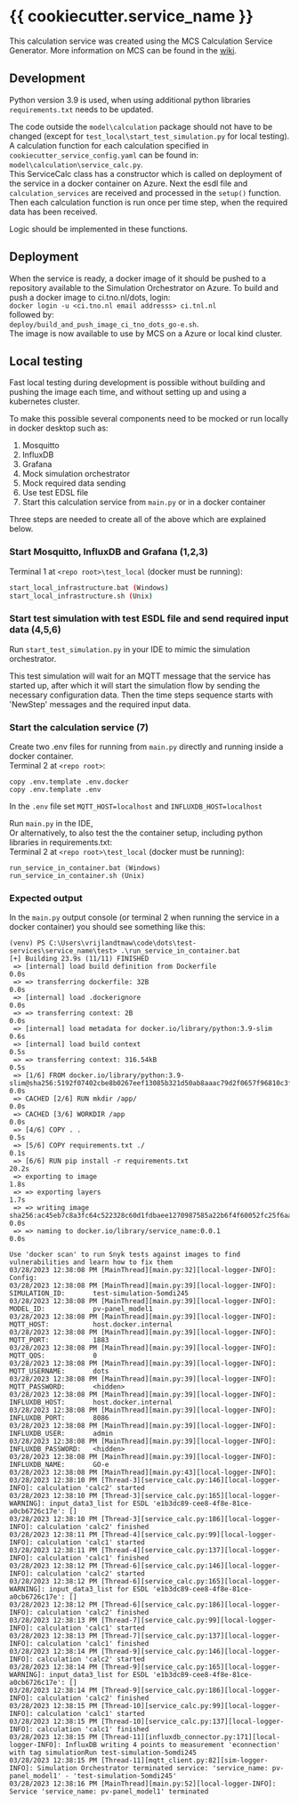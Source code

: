# {{ cookiecutter.service_name }}

This calculation service was created using the MCS Calculation Service Generator. More information on MCS can be found
in the [wiki](https://ci.tno.nl/gitlab/groups/dots/-/wikis/home).

## Development

Python version 3.9 is used, when using additional python libraries `requirements.txt` needs to be updated.

The code outside the `model\calculation` package should not have to be changed (except for
`test_local\start_test_simulation.py` for local testing).  
A calculation function for each calculation specified in `cookiecutter_service_config.yaml` can be found in:
`model\calculation\service_calc.py`.  
This ServiceCalc class has a constructor which is called on deployment of the service in a docker container on Azure.
Next the esdl file and `calculation_services` are received and processed in the `setup()` function.
Then each calculation function is run once per time step, when the required data has been received.

Logic should be implemented in these functions.

## Deployment

When the service is ready, a docker image of it should be pushed to a repository available to the Simulation
Orchestrator on Azure.
To build and push a docker image to ci.tno.nl/dots, login:  
`docker login -u <ci.tno.nl email addresss> ci.tnl.nl`  
followed by:  
`deploy/build_and_push_image_ci_tno_dots_go-e.sh`.   
The image is now available to use by MCS on a Azure or local kind cluster.

## Local testing

Fast local testing during development is possible without building and pushing the image each time, and without setting
up and using a kubernetes cluster.

To make this possible several components need to be mocked or run locally in docker desktop such as:

1. Mosquitto
2. InfluxDB
3. Grafana
4. Mock simulation orchestrator
5. Mock required data sending
6. Use test EDSL file
7. Start this calculation service from `main.py` or in a docker container

Three steps are needed to create all of the above which are explained below.

### Start Mosquitto, InfluxDB and Grafana (1,2,3)

Terminal 1 at `<repo root>\test_local` (docker must be running):

```bash
start_local_infrastructure.bat (Windows)  
start_local_infrastructure.sh (Unix)
```

### Start test simulation with test ESDL file and send required input data (4,5,6)

Run `start_test_simulation.py` in your IDE to mimic the simulation orchestrator.

This test simulation will wait for an MQTT message that the service has started up, after which it will start the
simulation flow by sending the necessary configuration data. Then the time steps sequence starts with 'NewStep' messages
and the required input data.

### Start the calculation service (7)

Create two .env files for running from `main.py` directly and running inside a docker container.  
Terminal 2 at `<repo root>`:

```
copy .env.template .env.docker
copy .env.template .env
```

In the `.env` file set `MQTT_HOST=localhost` and `INFLUXDB_HOST=localhost`

Run `main.py` in the IDE,  
Or alternatively, to also test the the container setup, including python libraries in requirements.txt:  
Terminal 2 at `<repo root>\test_local` (docker must be running):

```
run_service_in_container.bat (Windows)
run_service_in_container.sh (Unix)
```

### Expected output

In the `main.py` output console (or terminal 2 when running the service in a docker container) you should see something
like this:

```console
(venv) PS C:\Users\vrijlandtmaw\code\dots\test-services\service_name\test> .\run_service_in_container.bat
[+] Building 23.9s (11/11) FINISHED
 => [internal] load build definition from Dockerfile                                                                                                                      0.0s 
 => => transferring dockerfile: 32B                                                                                                                                       0.0s 
 => [internal] load .dockerignore                                                                                                                                         0.0s 
 => => transferring context: 2B                                                                                                                                           0.0s 
 => [internal] load metadata for docker.io/library/python:3.9-slim                                                                                                        0.6s 
 => [internal] load build context                                                                                                                                         0.5s 
 => => transferring context: 316.54kB                                                                                                                                     0.5s 
 => [1/6] FROM docker.io/library/python:3.9-slim@sha256:5192f07402cbe8b0267eef13085b321d50ab8aaac79d2f0657f96810c3f4555c                                                  0.0s 
 => CACHED [2/6] RUN mkdir /app/                                                                                                                                          0.0s 
 => CACHED [3/6] WORKDIR /app                                                                                                                                             0.0s 
 => [4/6] COPY . .                                                                                                                                                        0.5s 
 => [5/6] COPY requirements.txt ./                                                                                                                                        0.1s 
 => [6/6] RUN pip install -r requirements.txt                                                                                                                            20.2s 
 => exporting to image                                                                                                                                                    1.8s 
 => => exporting layers                                                                                                                                                   1.7s 
 => => writing image sha256:ac45eb7c8a3fc64c522328c60d1fdbaee1270987585a22b6f4f60052fc25f6aa                                                                              0.0s 
 => => naming to docker.io/library/service_name:0.0.1                                                                                                                     0.0s 

Use 'docker scan' to run Snyk tests against images to find vulnerabilities and learn how to fix them
03/28/2023 12:38:08 PM [MainThread][main.py:32][local-logger-INFO]: Config:
03/28/2023 12:38:08 PM [MainThread][main.py:39][local-logger-INFO]:     SIMULATION_ID:       test-simulation-5omdi245
03/28/2023 12:38:08 PM [MainThread][main.py:39][local-logger-INFO]:     MODEL_ID:            pv-panel_model1
03/28/2023 12:38:08 PM [MainThread][main.py:39][local-logger-INFO]:     MQTT_HOST:           host.docker.internal
03/28/2023 12:38:08 PM [MainThread][main.py:39][local-logger-INFO]:     MQTT_PORT:           1883
03/28/2023 12:38:08 PM [MainThread][main.py:39][local-logger-INFO]:     MQTT_QOS:            0
03/28/2023 12:38:08 PM [MainThread][main.py:39][local-logger-INFO]:     MQTT_USERNAME:       dots
03/28/2023 12:38:08 PM [MainThread][main.py:39][local-logger-INFO]:     MQTT_PASSWORD:       <hidden>
03/28/2023 12:38:08 PM [MainThread][main.py:39][local-logger-INFO]:     INFLUXDB_HOST:       host.docker.internal
03/28/2023 12:38:08 PM [MainThread][main.py:39][local-logger-INFO]:     INFLUXDB_PORT:       8086
03/28/2023 12:38:08 PM [MainThread][main.py:39][local-logger-INFO]:     INFLUXDB_USER:       admin
03/28/2023 12:38:08 PM [MainThread][main.py:39][local-logger-INFO]:     INFLUXDB_PASSWORD:   <hidden>
03/28/2023 12:38:08 PM [MainThread][main.py:39][local-logger-INFO]:     INFLUXDB_NAME:       GO-e
03/28/2023 12:38:08 PM [MainThread][main.py:43][local-logger-INFO]:
03/28/2023 12:38:10 PM [Thread-3][service_calc.py:146][local-logger-INFO]: calculation 'calc2' started
03/28/2023 12:38:10 PM [Thread-3][service_calc.py:165][local-logger-WARNING]: input_data3_list for ESDL 'e1b3dc89-cee8-4f8e-81ce-a0cb6726c17e': [] 
03/28/2023 12:38:10 PM [Thread-3][service_calc.py:186][local-logger-INFO]: calculation 'calc2' finished
03/28/2023 12:38:11 PM [Thread-4][service_calc.py:99][local-logger-INFO]: calculation 'calc1' started
03/28/2023 12:38:11 PM [Thread-4][service_calc.py:137][local-logger-INFO]: calculation 'calc1' finished
03/28/2023 12:38:12 PM [Thread-6][service_calc.py:146][local-logger-INFO]: calculation 'calc2' started
03/28/2023 12:38:12 PM [Thread-6][service_calc.py:165][local-logger-WARNING]: input_data3_list for ESDL 'e1b3dc89-cee8-4f8e-81ce-a0cb6726c17e': [] 
03/28/2023 12:38:12 PM [Thread-6][service_calc.py:186][local-logger-INFO]: calculation 'calc2' finished
03/28/2023 12:38:13 PM [Thread-7][service_calc.py:99][local-logger-INFO]: calculation 'calc1' started
03/28/2023 12:38:13 PM [Thread-7][service_calc.py:137][local-logger-INFO]: calculation 'calc1' finished
03/28/2023 12:38:14 PM [Thread-9][service_calc.py:146][local-logger-INFO]: calculation 'calc2' started
03/28/2023 12:38:14 PM [Thread-9][service_calc.py:165][local-logger-WARNING]: input_data3_list for ESDL 'e1b3dc89-cee8-4f8e-81ce-a0cb6726c17e': []
03/28/2023 12:38:14 PM [Thread-9][service_calc.py:186][local-logger-INFO]: calculation 'calc2' finished
03/28/2023 12:38:15 PM [Thread-10][service_calc.py:99][local-logger-INFO]: calculation 'calc1' started
03/28/2023 12:38:15 PM [Thread-10][service_calc.py:137][local-logger-INFO]: calculation 'calc1' finished
03/28/2023 12:38:15 PM [Thread-11][influxdb_connector.py:171][local-logger-INFO]: InfluxDB writing 4 points to measurement 'econnection' with tag simulationRun test-simulation-5omdi245
03/28/2023 12:38:15 PM [Thread-11][mqtt_client.py:82][sim-logger-INFO]: Simulation Orchestrator terminated service: 'service_name: pv-panel_model1' - 'test-simulation-5omdi245'
03/28/2023 12:38:16 PM [MainThread][main.py:52][local-logger-INFO]: Service 'service_name: pv-panel_model1' terminated

```
